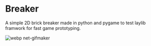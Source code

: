 # Breaker

A simple 2D brick breaker made in python and pygame to test laylib framwork for fast game prototyping.



![webp net-gifmaker](https://user-images.githubusercontent.com/28489945/27357182-19f0d38e-5609-11e7-8ce5-667688458eb7.gif)
